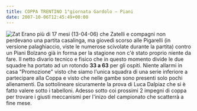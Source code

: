 ```yaml
---
title: COPPA TRENTINO 1°giornata Gardolo – Piani
date: 2007-10-06T12:45:49+00:00
---
```

![Zat](/images/articoli/caricatura-claudio-zatelli.jpg) Erano più di 17 mesi (13-04-06) che Zatelli e compagni non perdevano una partita casalinga, ma giovedì scorso alle Pigarelli (in versione palaghiaccio, viste le numerose scivolate durante la partita) contro un Piani Bolzano già in forma per la stagione non c'è stato proprio niente da fare. Il netto divario tecnico e fisico che in questo momento divide le due squadre ha portato ad un rotondo **33 a 63** per gli ospiti. Niente allarmi in casa "Promozione" visto che siamo l'unica squadra di una serie inferiore a partecipare alla Coppa e visto che nelle gambe sono presenti solo pochi allenamenti. Da sottolineare sicuramente la prova di Luca Dalpiaz che si è fatto valere sotto i tabelloni. Adesso sotto coi prossimi 2 impegni di coppa per trovare i giusti meccanismi per l'inizo del campionato che scatterrà a fine mese.